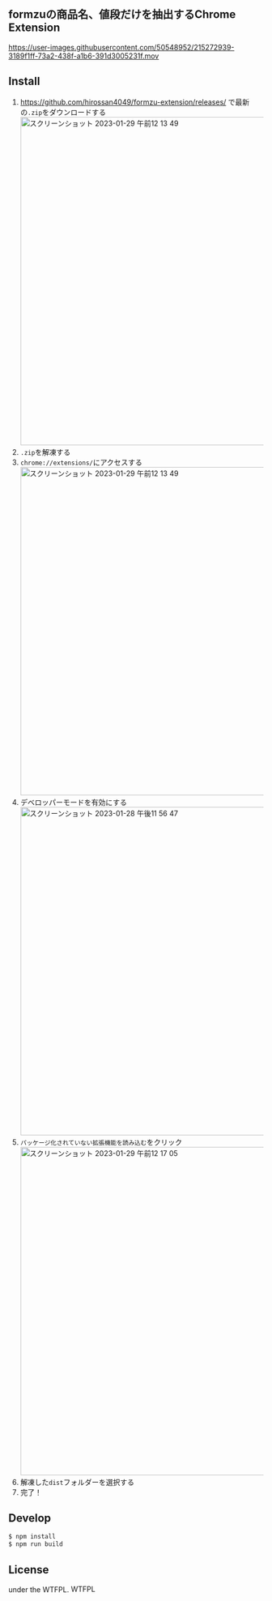 ## formzuの商品名、値段だけを抽出するChrome Extension

https://user-images.githubusercontent.com/50548952/215272939-3189f1ff-73a2-438f-a1b6-391d3005231f.mov

## Install

1. https://github.com/hirossan4049/formzu-extension/releases/ で最新の`.zip`をダウンロードする
    <img width="648" alt="スクリーンショット 2023-01-29 午前12 13 49" src="https://user-images.githubusercontent.com/50548952/215274431-0a08a4d4-33b5-435d-b929-955ab37c4692.png">
2. `.zip`を解凍する
3. `chrome://extensions/`にアクセスする
    <img width="648" alt="スクリーンショット 2023-01-29 午前12 13 49" src="https://user-images.githubusercontent.com/50548952/215274431-0a08a4d4-33b5-435d-b929-955ab37c4692.png">
4. デベロッパーモードを有効にする
    <img width="648" alt="スクリーンショット 2023-01-28 午後11 56 47" src="https://user-images.githubusercontent.com/50548952/215274448-bfde1c54-cec8-4d0b-826b-ca49952b6220.png">
5. `パッケージ化されていない拡張機能を読み込む`をクリック
    <img width="648" alt="スクリーンショット 2023-01-29 午前12 17 05" src="https://user-images.githubusercontent.com/50548952/215274464-70d9ce72-a756-43b3-b5bc-be37e14317d4.png">
6. 解凍した`dist`フォルダーを選択する
7. 完了！


## Develop

```bash
$ npm install
$ npm run build
```

## License

under the WTFPL.
<a href="http://www.wtfpl.net/">
    <img src="http://www.wtfpl.net/wp-content/uploads/2012/12/wtfpl-badge-4.png" width="80" height="15" alt="WTFPL" />
</a>
